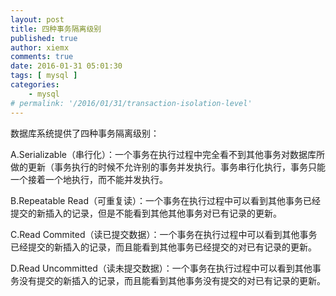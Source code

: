 ```yaml
---
layout: post
title: 四种事务隔离级别
published: true
author: xiemx
comments: true
date: 2016-01-31 05:01:30
tags: [ mysql ]
categories:
    - mysql
# permalink: '/2016/01/31/transaction-isolation-level'
---
```

数据库系统提供了四种事务隔离级别：
  
A.Serializable（串行化）：一个事务在执行过程中完全看不到其他事务对数据库所做的更新（事务执行的时候不允许别的事务并发执行。事务串行化执行，事务只能一个接着一个地执行，而不能并发执行。
  
B.Repeatable Read（可重复读）：一个事务在执行过程中可以看到其他事务已经提交的新插入的记录，但是不能看到其他其他事务对已有记录的更新。
  
C.Read Commited（读已提交数据）：一个事务在执行过程中可以看到其他事务已经提交的新插入的记录，而且能看到其他事务已经提交的对已有记录的更新。
  
D.Read Uncommitted（读未提交数据）：一个事务在执行过程中可以看到其他事务没有提交的新插入的记录，而且能看到其他事务没有提交的对已有记录的更新。
